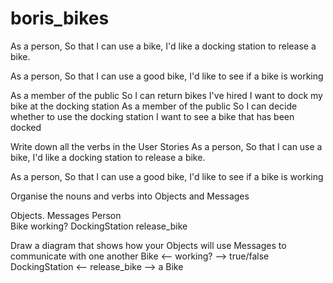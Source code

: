 # boris_bikes

As a person,
So that I can use a bike,
I'd like a docking station to release a bike.

As a person,
So that I can use a good bike,
I'd like to see if a bike is working 

As a member of the public
So I can return bikes I've hired
I want to dock my bike at the docking station
As a member of the public
So I can decide whether to use the docking station
I want to see a bike that has been docked

Write down all the verbs in the User Stories
As a person, So that I can use a bike, I'd like a docking station to release a bike.

As a person, So that I can use a good bike, I'd like to see if a bike is working

Organise the nouns and verbs into Objects and Messages


Objects.         	Messages
Person	
Bike	            working?
DockingStation	  release_bike

Draw a diagram that shows how your Objects will use Messages to communicate with one another
Bike <-- working? --> true/false
DockingStation <-- release_bike --> a Bike


